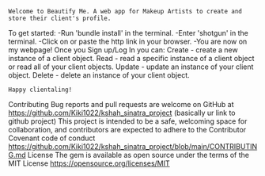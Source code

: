     Welcome to Beautify Me. A web app for Makeup Artists to create and store their client's profile. 

To get started:
    -Run 'bundle install' in the terminal.
    -Enter 'shotgun' in the terminal.
    -Click on or paste the http link in your browser.
    -You are now on my webpage! Once you Sign up/Log In you can:
        Create - create a new instance of a client object.
        Read - read a specific instance of a client object or read all of your client objects.
        Update - update an instance of your client object.
        Delete - delete an instance of your client object.
        
    Happy clientaling! 


Contributing
Bug reports and pull requests are welcome on GitHub at https://github.com/Kiki1022/kshah_sinatra_project 
(basically ur link to github project)
This project is intended to be a safe, welcoming space for collaboration, and contributors are expected to adhere to the Contributor Covenant code of conduct https://github.com/Kiki1022/kshah_sinatra_project/blob/main/CONTRIBUTING.md
License
The gem is available as open source under the terms of the MIT License https://opensource.org/licenses/MIT  
       
